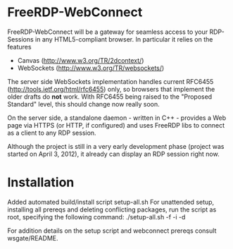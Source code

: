 FreeRDP-WebConnect 
======

FreeRDP-WebConnect will be a gateway for seamless access to your RDP-Sessions
in any HTML5-compliant browser. 
In particular it relies on the features
* Canvas (http://www.w3.org/TR/2dcontext/) 
* WebSockets (http://www.w3.org/TR/websockets/) 

The server side WebSockets implementation handles current RFC6455
(http://tools.ietf.org/html/rfc6455) only, so browsers that implement
the older drafts do **not** work. With RFC6455 being raised to the
"Proposed Standard" level, this should change now really soon.

On the server side, a standalone daemon - written in C++ - provides a
Web page via HTTPS (or HTTP, if configured) and uses FreeRDP libs to
connect as a client to any RDP session.

Although the project is still in a very early development phase (project was started
on April 3, 2012), it already can display an RDP session right now. 

Installation
======
Added automated build/install script setup-all.sh
For unattended setup, installing all prereqs and deleting conflicting packages, 
run the script as root, specifying the following command:
./setup-all.sh -f -i -d

For addition details on the setup script and webconnect prereqs consult wsgate/README.
